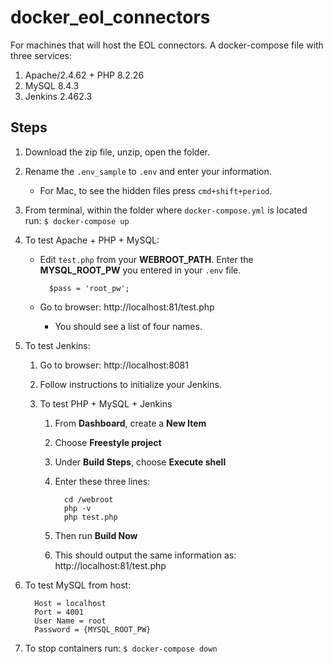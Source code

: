# docker_eol_connectors

For machines that will host the EOL connectors.
A docker-compose file with three services:

1. Apache/2.4.62 + PHP 8.2.26
2. MySQL 8.4.3
3. Jenkins 2.462.3

## Steps

1. Download the zip file, unzip, open the folder.
2. Rename the `.env_sample` to `.env` and enter your information.
   - For Mac, to see the hidden files press `cmd+shift+period`.
4. From terminal, within the folder where `docker-compose.yml` is located run: `$ docker-compose up`
5. To test Apache + PHP + MySQL:
      - Edit `test.php` from your **WEBROOT_PATH**. Enter the **MYSQL_ROOT_PW** you entered in your `.env` file.
        
              $pass = 'root_pw';
        
      - Go to browser: http://localhost:81/test.php
        - You should see a list of four names.
6. To test Jenkins:

   1. Go to browser: http://localhost:8081
   2. Follow instructions to initialize your Jenkins.
   3. To test PHP + MySQL + Jenkins

      1. From **Dashboard**, create a **New Item**
      2. Choose **Freestyle project**
      3. Under **Build Steps**, choose **Execute shell**
      4. Enter these three lines:
        
               cd /webroot 
               php -v 
               php test.php

        
         
      6. Then run **Build Now**
      7. This should output the same information as: http://localhost:81/test.php

7. To test MySQL from host:
        
         Host = localhost
         Port = 4001
         User Name = root
         Password = {MYSQL_ROOT_PW}
               
        
9. To stop containers run: `$ docker-compose down`
